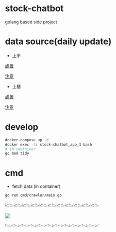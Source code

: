 # stock-chatbot
golang based side project
# data source(daily update)
* 上市

[處置](https://www.twse.com.tw/zh/page/announcement/punish.html)

[注意](https://www.twse.com.tw/zh/page/announcement/notice.html)
* 上櫃

[處置](https://www.tpex.org.tw/web/bulletin/disposal_information/disposal_information.php?l=zh-tw)

[注意](https://www.tpex.org.tw/web/bulletin/attention_information/trading_attention_information.php?l=zh-tw)
# develop
```sh
docker-compose up -d
docker exec -ti stock-chatbot_app_1 bash
# in container
go mod tidy
```
# cmd
* fetch data (in container)
```sh
go run cmd/crawler/main.go
```
📈📉📈📉📈📉📈📉📈📉📈📉📈📉📈📉📈📉📈📉📈📉

![](http://shachiku.life/extra/stock-chatbot.png)

📉📈📉📈📉📈📉📈📉📈📉📈📉📈📉📈📉📈📉📈📉📈
